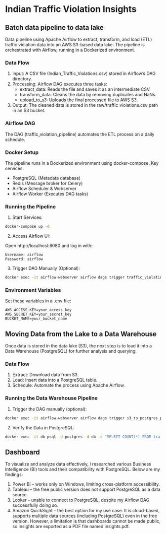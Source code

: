 # Indian Traffic Violation Insights

## Batch data pipeline to data lake

Data pipeline using Apache Airflow to extract, transform, and load (ETL) traffic violation data into an AWS S3-based data lake. The pipeline is orchestrated with Airflow, running in a Dockerized environment.

### Data Flow

1.	Input: A CSV file (Indian_Traffic_Violations.csv) stored in Airflow’s DAG directory.
2.	Processing: Airflow DAG executes three tasks:
    - extract_data: Reads the file and saves it as an intermediate CSV.
    - transform_data: Cleans the data by removing duplicates and NaNs.
    - upload_to_s3: Uploads the final processed file to AWS S3.
3.	Output: The cleaned data is stored in the raw/traffic_violations.csv path in an S3 bucket.

### Airflow DAG

The DAG (traffic_violation_pipeline) automates the ETL process on a daily schedule.

### Docker Setup

The pipeline runs in a Dockerized environment using docker-compose. Key services:
-	PostgreSQL (Metadata database)
-   Redis (Message broker for Celery)
-	Airflow Scheduler & Webserver
-	Airflow Worker (Executes DAG tasks)

### Running the Pipeline

1.	Start Services:
```sh
docker-compose up -d
```

2.	Access Airflow UI:

Open http://localhost:8080 and log in with:

```
Username: airflow
Password: airflow
```

3.	Trigger DAG Manually (Optional):

```sh
docker exec -it airflow-webserver airflow dags trigger traffic_violation_pipeline
```

### Environment Variables

Set these variables in a .env file:

```
AWS_ACCESS_KEY=your_access_key
AWS_SECRET_KEY=your_secret_key
BUCKET_NAME=your_bucket_name
```

## Moving Data from the Lake to a Data Warehouse

Once data is stored in the data lake (S3), the next step is to load it into a Data Warehouse (PostgreSQL) for further analysis and querying.

### Data Flow

1. Extract: Download data from S3.
2. Load: Insert data into a PostgreSQL table.
3. Schedule: Automate the process using Apache Airflow.

### Running the Data Warehouse Pipeline

1. Trigger the DAG manually (optional):

```sh
docker exec -it airflow-webserver airflow dags trigger s3_to_postgres_pipeline
```

2. Verify the Data in PostgreSQL:
```sh
docker exec -it db psql -U postgres -d db -c "SELECT COUNT(*) FROM traffic_violations;"
```

## Dashboard

To visualize and analyze data effectively, I researched various Business Intelligence (BI) tools and their compatibility with PostgreSQL. Below are my findings:

1. Power BI – works only on Windows, limiting cross-platform accessibility.
2. Tableau – the free public version does not support PostgreSQL as a data source.
3. Looker – unable to connect to PostgreSQL, despite my Airflow DAG successfully doing so.
4. Amazon QuickSight – the best option for my use case. It is cloud-based, supports multiple data sources (including PostgreSQL) even in the free version. However, a limitation is that dashboards cannot be made public, so insights are exported as a PDF file named insights.pdf.